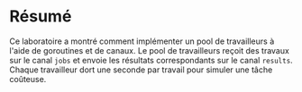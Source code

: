 # Résumé

Ce laboratoire a montré comment implémenter un pool de travailleurs à l'aide de goroutines et de canaux. Le pool de travailleurs reçoit des travaux sur le canal `jobs` et envoie les résultats correspondants sur le canal `results`. Chaque travailleur dort une seconde par travail pour simuler une tâche coûteuse.
